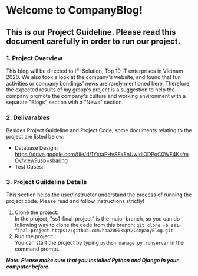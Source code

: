 # Welcome to CompanyBlog!

## This is our Project Guideline. Please read this document carefully in order to run our project.

### 1. Project Overview
This blog will be directed to IFI Solution, Top 10 IT enterprises in Vietnam 2020. We also took a look at the company's website, and found that fun activities or company bondings' news are rarely mentioned here. Therefore, the expected results of my group's project is a suggestion to help the company promote the company's culture and working environment with a separate "Blogs" section with a "News" section.

### 2. Delivarables
Besides Project Guideline and Project Code, some documents relating to the project are listed below:
- Database Design: https://drive.google.com/file/d/1YxtaPHvSEkEnUwldlODPoC0WE4KsfmOv/view?usp=sharing
- Test Cases:

### 3. Project Guildeline Details
This section helps the user/instructor understand the process of running the project code. Please read and follow instructions strictly!
1. Clone the project:<br/>
In the project, "ss1-final-project" is the major branch, so you can do following way to clone the code from this branch:
`git clone -b ss1-final-project https://github.com/hoa2000kxpt/CompanyBlog.git`
2. Run the project:<br/> 
You can start the project by typing `python manage.py runserver` in the command prompt.

***Note: Please make sure that you installed Python and Django in your computer before.***


